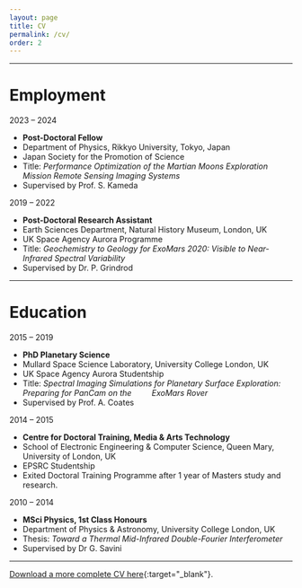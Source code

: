 ```yaml
---
layout: page
title: CV
permalink: /cv/
order: 2
---
```


---
# Employment
2023 &ndash; 2024  
<ul class='cv'>
    <li><b>Post-Doctoral Fellow</b></li>
    <li>Department of Physics, Rikkyo University, Tokyo, Japan</li>
    <li>Japan Society for the Promotion of Science</li>
    <li>Title: <em>Performance Optimization of the Martian Moons Exploration Mission Remote Sensing Imaging Systems</em></li>
    <li>Supervised by Prof. S. Kameda</li>
</ul>

2019 &ndash; 2022  
<ul class='cv'>
    <li><b>Post-Doctoral Research Assistant</b></li>
    <li>Earth Sciences Department, Natural History Museum, London, UK</li>
    <li>UK Space Agency Aurora Programme</li>
    <li>Title: <em>Geochemistry to Geology for ExoMars 2020: Visible to Near-Infrared Spectral Variability</em></li>
    <li>Supervised by Dr. P. Grindrod</li>
</ul>  


---
# Education


2015 &ndash; 2019  
<ul class='cv'>
    <li><b>PhD Planetary Science</b></li>
    <li>Mullard Space Science Laboratory, University College London, UK</li>
    <li>UK Space Agency Aurora Studentship</li>
    <li>Title: <em>Spectral Imaging Simulations for Planetary Surface Exploration: Preparing for PanCam on the &emsp;&emsp; ExoMars Rover</em></li>
    <li>Supervised by Prof. A. Coates</li>
</ul>  

2014 &ndash; 2015  
<ul class='cv'>
    <li><b>Centre for Doctoral Training, Media & Arts Technology</b></li>
    <li>School of Electronic Engineering & Computer Science, Queen Mary, University of London, UK</li>
    <li>EPSRC Studentship</li>
    <li>Exited Doctoral Training Programme after 1 year of Masters study and research.</li>    
</ul>  

2010 &ndash; 2014  
<ul class='cv'>
    <li><b>MSci Physics, 1st Class Honours</b></li>
    <li>Department of Physics & Astronomy, University College London, UK</li>
    <li>Thesis: <em>Toward a Thermal Mid-Infrared Double-Fourier Interferometer</em></li>
    <li>Supervised by Dr G. Savini</li>
</ul>  

---
[Download a more complete CV here](downloadables/roger_stabbins_academic_cv_2023.pdf){:target="_blank"}.